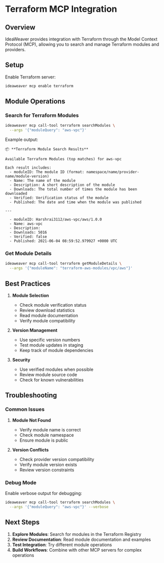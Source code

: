 # Terraform MCP Integration

## Overview

IdeaWeaver provides integration with Terraform through the Model Context Protocol (MCP), allowing you to search and manage Terraform modules and providers.

## Setup

Enable Terraform server:
```bash
ideaweaver mcp enable terraform
```

## Module Operations

### Search for Terraform Modules
```bash
ideaweaver mcp call-tool terraform searchModules \
  --args '{"moduleQuery": "aws-vpc"}'
```

Example output:
```
📦 **Terraform Module Search Results**

Available Terraform Modules (top matches) for aws-vpc

Each result includes:
  - moduleID: The module ID (format: namespace/name/provider-name/module-version)
  - Name: The name of the module
  - Description: A short description of the module
  - Downloads: The total number of times the module has been downloaded
  - Verified: Verification status of the module
  - Published: The date and time when the module was published

---

  - moduleID: Harshrai3112/aws-vpc/aws/1.0.0
  - Name: aws-vpc
  - Description:
  - Downloads: 5016
  - Verified: false
  - Published: 2021-06-04 08:59:52.979927 +0000 UTC
```

### Get Module Details
```bash
ideaweaver mcp call-tool terraform getModuleDetails \
  --args '{"moduleName": "terraform-aws-modules/vpc/aws"}'
```

## Best Practices

1. **Module Selection**
   - Check module verification status
   - Review download statistics
   - Read module documentation
   - Verify module compatibility

2. **Version Management**
   - Use specific version numbers
   - Test module updates in staging
   - Keep track of module dependencies

3. **Security**
   - Use verified modules when possible
   - Review module source code
   - Check for known vulnerabilities

## Troubleshooting

### Common Issues

1. **Module Not Found**
   - Verify module name is correct
   - Check module namespace
   - Ensure module is public

2. **Version Conflicts**
   - Check provider version compatibility
   - Verify module version exists
   - Review version constraints

### Debug Mode

Enable verbose output for debugging:

```bash
ideaweaver mcp call-tool terraform searchModules \
  --args '{"moduleQuery": "aws-vpc"}' --verbose
```

## Next Steps

1. **Explore Modules**: Search for modules in the Terraform Registry
2. **Review Documentation**: Read module documentation and examples
3. **Test Integration**: Try different module operations
4. **Build Workflows**: Combine with other MCP servers for complex operations 